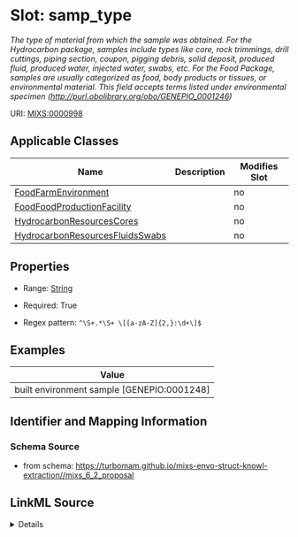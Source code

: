 # Slot: samp_type


_The type of material from which the sample was obtained. For the Hydrocarbon package, samples include types like core, rock trimmings, drill cuttings, piping section, coupon, pigging debris, solid deposit, produced fluid, produced water, injected water, swabs, etc. For the Food Package, samples are usually categorized as food, body products or tissues, or environmental material. This field accepts terms listed under environmental specimen (http://purl.obolibrary.org/obo/GENEPIO_0001246)_



URI: [MIXS:0000998](https://w3id.org/mixs/0000998)



<!-- no inheritance hierarchy -->




## Applicable Classes

| Name | Description | Modifies Slot |
| --- | --- | --- |
[FoodFarmEnvironment](FoodFarmEnvironment.md) |  |  no  |
[FoodFoodProductionFacility](FoodFoodProductionFacility.md) |  |  no  |
[HydrocarbonResourcesCores](HydrocarbonResourcesCores.md) |  |  no  |
[HydrocarbonResourcesFluidsSwabs](HydrocarbonResourcesFluidsSwabs.md) |  |  no  |







## Properties

* Range: [String](String.md)

* Required: True

* Regex pattern: `^\S+.*\S+ \[[a-zA-Z]{2,}:\d+\]$`






## Examples

| Value |
| --- |
| built environment sample [GENEPIO:0001248] |

## Identifier and Mapping Information







### Schema Source


* from schema: https://turbomam.github.io/mixs-envo-struct-knowl-extraction//mixs_6_2_proposal




## LinkML Source

<details>
```yaml
name: samp_type
description: The type of material from which the sample was obtained. For the Hydrocarbon
  package, samples include types like core, rock trimmings, drill cuttings, piping
  section, coupon, pigging debris, solid deposit, produced fluid, produced water,
  injected water, swabs, etc. For the Food Package, samples are usually categorized
  as food, body products or tissues, or environmental material. This field accepts
  terms listed under environmental specimen (http://purl.obolibrary.org/obo/GENEPIO_0001246)
title: sample type
notes:
- sample
- type
examples:
- value: built environment sample [GENEPIO:0001248]
from_schema: https://turbomam.github.io/mixs-envo-struct-knowl-extraction//mixs_6_2_proposal
rank: 1000
slot_uri: MIXS:0000998
multivalued: false
alias: samp_type
domain_of:
- FoodFarmEnvironment
- FoodFoodProductionFacility
- HydrocarbonResourcesCores
- HydrocarbonResourcesFluidsSwabs
range: string
required: true
pattern: ^\S+.*\S+ \[[a-zA-Z]{2,}:\d+\]$

```
</details>